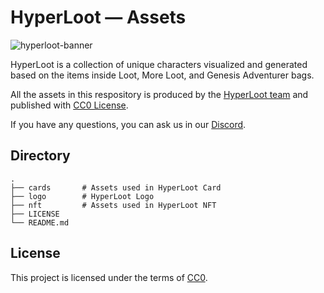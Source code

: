# HyperLoot — Assets
![hyperloot-banner](https://user-images.githubusercontent.com/3419259/167654541-2a9c5f27-2595-4ba3-9d68-4dcc172efd40.jpg)

HyperLoot is a collection of unique characters visualized and generated based on the items inside Loot, More Loot, and Genesis Adventurer bags.

All the assets in this respository is produced by the [HyperLoot team](https://hyperlootproject.com/) and published with [CC0 License](https://github.com/hyperloot-nft/hyperloot-assets/blob/main/LICENSE).

If you have any questions, you can ask us in our [Discord](https://discord.gg/hyperloot).

## Directory

	.
	├── cards		# Assets used in HyperLoot Card
	├── logo		# HyperLoot Logo
	├── nft			# Assets used in HyperLoot NFT
	├── LICENSE
	└── README.md

## License
This project is licensed under the terms of [CC0](https://github.com/hyperloot-nft/hyperloot-assets/blob/main/LICENSE).
